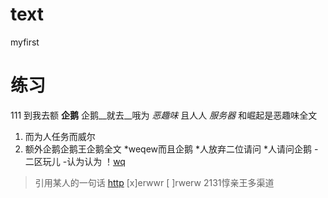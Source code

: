 # text
myfirst
# 练习
111
到我去额 **企鹅** 企鹅__就去__哦为 *恶趣味* 且人人 _服务器_ 和崛起是恶趣味全文
1. 而为人任务而威尔
2. 额外企鹅企鹅王企鹅全文
*weqew而且企鹅
*人放弃二位请问
*人请问企鹅
-二区玩儿
-认为认为
！[wq](123.jpg)
>引用某人的一句话
[http](234.com)
[x]erwwr
[ ]rwerw
2131惇亲王多渠道
